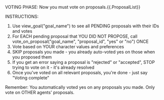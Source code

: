 VOTING PHASE: Now you must vote on proposals.{{.ProposalList}}

INSTRUCTIONS:
1. Use view_goal("goal_name") to see all PENDING proposals with their IDs and votes
2. For EACH pending proposal that YOU DID NOT PROPOSE, call vote_on_proposal("goal_name", "proposal_id", "yes" or "no") ONCE
3. Vote based on YOUR character values and preferences
4. SKIP proposals you made - you already auto-voted yes on those when you proposed them
5. If you get an error saying a proposal is "rejected" or "accepted", STOP trying to vote on it - it's already resolved
6. Once you've voted on all relevant proposals, you're done - just say "Voting complete"

Remember: You automatically voted yes on any proposals you made. Only vote on OTHER agents' proposals.
